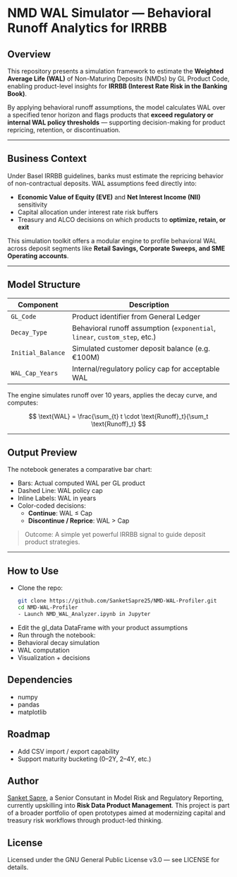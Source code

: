 # NMD WAL Simulator — Behavioral Runoff Analytics for IRRBB

## Overview

This repository presents a simulation framework to estimate the **Weighted Average Life (WAL)** of Non-Maturing Deposits (NMDs) by GL Product Code, enabling product-level insights for **IRRBB (Interest Rate Risk in the Banking Book)**. 

By applying behavioral runoff assumptions, the model calculates WAL over a specified tenor horizon and flags products that **exceed regulatory or internal WAL policy thresholds** — supporting decision-making for product repricing, retention, or discontinuation.

---

## Business Context

Under Basel IRRBB guidelines, banks must estimate the repricing behavior of non-contractual deposits. WAL assumptions feed directly into:

- **Economic Value of Equity (EVE)** and **Net Interest Income (NII)** sensitivity  
- Capital allocation under interest rate risk buffers  
- Treasury and ALCO decisions on which products to **optimize, retain, or exit**

This simulation toolkit offers a modular engine to profile behavioral WAL across deposit segments like **Retail Savings, Corporate Sweeps, and SME Operating accounts**.

---

## Model Structure

| Component        | Description                                         |
|------------------|-----------------------------------------------------|
| `GL_Code`         | Product identifier from General Ledger             |
| `Decay_Type`      | Behavioral runoff assumption (`exponential`, `linear`, `custom_step`, etc.) |
| `Initial_Balance` | Simulated customer deposit balance (e.g. €100M)    |
| `WAL_Cap_Years`   | Internal/regulatory policy cap for acceptable WAL  |

The engine simulates runoff over 10 years, applies the decay curve, and computes:

$$
\text{WAL} = \frac{\sum_{t} t \cdot \text{Runoff}_t}{\sum_t \text{Runoff}_t}
$$

---

## Output Preview



The notebook generates a comparative bar chart:

- Bars: Actual computed WAL per GL product  
- Dashed Line: WAL policy cap  
- Inline Labels: WAL in years  
- Color-coded decisions:
  - **Continue**: WAL ≤ Cap
  - **Discontinue / Reprice**: WAL > Cap  

> Outcome: A simple yet powerful IRRBB signal to guide deposit product strategies.

---

## How to Use

- Clone the repo:
   ```bash
   git clone https://github.com/SanketSapre25/NMD-WAL-Profiler.git
   cd NMD-WAL-Profiler
   - Launch NMD_WAL_Analyzer.ipynb in Jupyter
- Edit the gl_data DataFrame with your product assumptions
- Run through the notebook:
- Behavioral decay simulation
- WAL computation
- Visualization + decisions

## Dependencies
- numpy
- pandas
- matplotlib


## Roadmap
- Add CSV import / export capability
- Support maturity bucketing (0–2Y, 2–4Y, etc.)

## Author
[Sanket Sapre](https://www.linkedin.com/in/sanket-sapre-483a102a/), a Senior Consutant in Model Risk and Regulatory Reporting, currently upskilling into **Risk Data Product Management**. This project is part of a broader portfolio of open prototypes aimed at modernizing capital and treasury risk workflows through product-led thinking.

## License
Licensed under the GNU General Public License v3.0 — see LICENSE for details.

